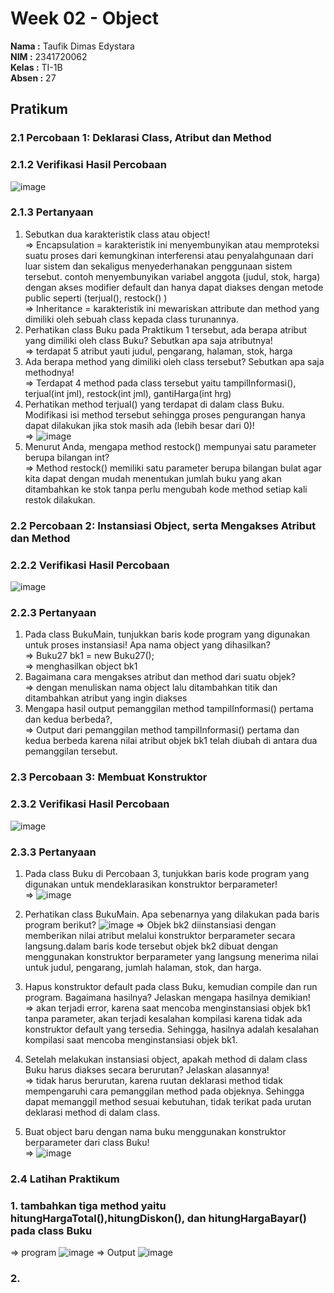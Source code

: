 # Week 02 - Object

**Nama  :** Taufik Dimas Edystara<br>
**NIM   :** 2341720062<br>
**Kelas :** TI-1B<br>
**Absen :** 27

## Pratikum

### 2.1 Percobaan 1: Deklarasi Class, Atribut dan Method

### 2.1.2 Verifikasi Hasil Percobaan
![image](https://github.com/taufikdimas/Algoritma-dan-Struktur-Data/assets/143729231/ecaca441-5d0b-4cf6-93c1-64fdfd7d374b)
### 2.1.3 Pertanyaan
1. Sebutkan dua karakteristik class atau object!<br>
=> Encapsulation = karakteristik ini menyembunyikan atau memproteksi suatu proses dari kemungkinan interferensi atau penyalahgunaan dari luar sistem dan sekaligus menyederhanakan penggunaan sistem tersebut. contoh menyembunyikan variabel anggota (judul, stok, harga) dengan akses modifier default dan hanya dapat diakses dengan metode public seperti (terjual(), restock() )<br>
=> Inheritance = karakteristik ini mewariskan attribute dan method yang dimiliki oleh sebuah class kepada class turunannya. 
3. Perhatikan class Buku pada Praktikum 1 tersebut, ada berapa atribut yang dimiliki oleh class
Buku? Sebutkan apa saja atributnya!<br>
=> terdapat 5 atribut yauti judul, pengarang, halaman, stok, harga
4. Ada berapa method yang dimiliki oleh class tersebut? Sebutkan apa saja methodnya!<br>
=> Terdapat 4 method pada class tersebut yaitu tampilInformasi(), terjual(int jml), restock(int jml), gantiHarga(int hrg)
5. Perhatikan method terjual() yang terdapat di dalam class Buku. Modifikasi isi method tersebut
sehingga proses pengurangan hanya dapat dilakukan jika stok masih ada (lebih besar dari 0)!<br>
=> ![image](https://github.com/taufikdimas/Algoritma-dan-Struktur-Data/assets/143729231/75975459-e6c8-4a91-b13f-0d74997e2811)
7. Menurut Anda, mengapa method restock() mempunyai satu parameter berupa bilangan int?<br>
=> Method restock() memiliki satu parameter berupa bilangan bulat agar kita dapat dengan mudah menentukan jumlah buku yang akan ditambahkan ke stok tanpa perlu mengubah kode method setiap kali restok dilakukan.
### 2.2 Percobaan 2: Instansiasi Object, serta Mengakses Atribut dan Method
### 2.2.2 Verifikasi Hasil Percobaan
![image](https://github.com/taufikdimas/Algoritma-dan-Struktur-Data/assets/143729231/814b5a1a-9f64-4a8d-a6ed-80f96412b6e4)
### 2.2.3 Pertanyaan
1. Pada class BukuMain, tunjukkan baris kode program yang digunakan untuk proses instansiasi!
Apa nama object yang dihasilkan?<br>
=>  Buku27 bk1 = new Buku27(); <br>
=> menghasilkan object bk1
3. Bagaimana cara mengakses atribut dan method dari suatu objek?<br>
=> dengan menuliskan nama object lalu ditambahkan titik dan ditambahkan atribut yang ingin diakses
4. Mengapa hasil output pemanggilan method tampilInformasi() pertama dan kedua berbeda?,<br>
=> Output dari pemanggilan method tampilInformasi() pertama dan kedua berbeda karena nilai atribut objek bk1 telah diubah di antara dua pemanggilan tersebut.

### 2.3 Percobaan 3: Membuat Konstruktor
### 2.3.2 Verifikasi Hasil Percobaan
![image](https://github.com/taufikdimas/Algoritma-dan-Struktur-Data/assets/143729231/b73c3ee2-2155-4f00-80dc-c2d0d1ac42ea)
### 2.3.3 Pertanyaan
1. Pada class Buku di Percobaan 3, tunjukkan baris kode program yang digunakan untuk
mendeklarasikan konstruktor berparameter!<br>
=> ![image](https://github.com/taufikdimas/Algoritma-dan-Struktur-Data/assets/143729231/fd9b4a44-bb61-4ade-a099-715ea1b30f9e)

2. Perhatikan class BukuMain. Apa sebenarnya yang dilakukan pada baris program berikut?
   ![image](https://github.com/taufikdimas/Algoritma-dan-Struktur-Data/assets/143729231/3f4d81b6-89ad-4eff-8b27-ff0add41d882)
   => Objek bk2 diinstansiasi dengan memberikan nilai atribut melalui konstruktor berparameter secara langsung.dalam baris kode tersebut  objek bk2 dibuat dengan menggunakan konstruktor berparameter yang langsung menerima nilai untuk judul, pengarang, jumlah halaman, stok, dan harga.

4. Hapus konstruktor default pada class Buku, kemudian compile dan run program. Bagaimana
hasilnya? Jelaskan mengapa hasilnya demikian!<br>
=> akan terjadi error, karena saat mencoba menginstansiasi objek bk1 tanpa parameter, akan terjadi kesalahan kompilasi karena tidak ada konstruktor default yang tersedia. Sehingga, hasilnya adalah kesalahan kompilasi saat mencoba menginstansiasi objek bk1.
5. Setelah melakukan instansiasi object, apakah method di dalam class Buku harus diakses
secara berurutan? Jelaskan alasannya!<br>
=> tidak harus berurutan, karena ruutan deklarasi method tidak mempengaruhi cara pemanggilan method pada objeknya. Sehingga dapat memanggil method sesuai kebutuhan, tidak terikat pada urutan deklarasi method di dalam class.
7. Buat object baru dengan nama buku<NamaMahasiswa> menggunakan konstruktor
berparameter dari class Buku!<br>
=> ![image](https://github.com/taufikdimas/Algoritma-dan-Struktur-Data/assets/143729231/ae3315d1-211d-453b-bb3a-c8777ca411e9)


### 2.4 Latihan Praktikum
### 1. tambahkan tiga method yaitu hitungHargaTotal(),hitungDiskon(), dan hitungHargaBayar() pada class Buku
=> program ![image](https://github.com/taufikdimas/Algoritma-dan-Struktur-Data/assets/143729231/178b6169-3c29-4aad-b21e-b9a22394a50c)
=> Output ![image](https://github.com/taufikdimas/Algoritma-dan-Struktur-Data/assets/143729231/b92abbc9-2fd4-4f1a-98de-61ea65c4a12d)



### 2.




  


```
